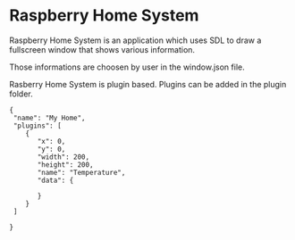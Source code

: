 # Raspberry Home System

Raspberry Home System is an application which uses SDL to draw a fullscreen 
window that shows various information.

Those informations are choosen by user in the window.json file.

Rasberry Home System is plugin based. Plugins can be added in the plugin folder.


```
{
 "name": "My Home",
 "plugins": [
    { 
       "x": 0,
       "y": 0,
       "width": 200,
       "height": 200,
       "name": "Temperature",
       "data": {
        
       }
    }
 ]

}

```
